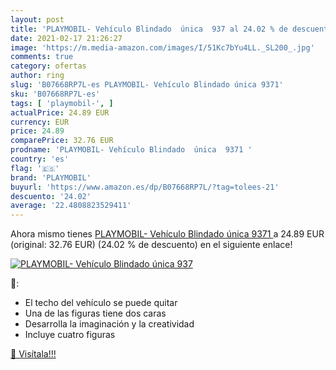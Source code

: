 ```yaml
---
layout: post
title: 'PLAYMOBIL- Vehículo Blindado  única  937 al 24.02 % de descuento'
date: 2021-02-17 21:26:27
image: 'https://m.media-amazon.com/images/I/51Kc7bYu4LL._SL200_.jpg'
comments: true
category: ofertas
author: ring
slug: 'B07668RP7L-es PLAYMOBIL- Vehículo Blindado única 9371'
sku: 'B07668RP7L-es'
tags: [ 'playmobil-', ]
actualPrice: 24.89 EUR
currency: EUR
price: 24.89
comparePrice: 32.76 EUR
prodname: 'PLAYMOBIL- Vehículo Blindado  única  9371 '
country: 'es'
flag: '🇪🇸'
brand: 'PLAYMOBIL'
buyurl: 'https://www.amazon.es/dp/B07668RP7L/?tag=tolees-21'
descuento: '24.02'
average: '22.4808823529411'
---
```


Ahora mismo tienes [PLAYMOBIL- Vehículo Blindado  única  9371 ](https://www.amazon.es/dp/B07668RP7L/?tag=tolees-21) a 24.89 EUR (original: 32.76 EUR) (24.02 %  de descuento) en el siguiente enlace!

[![PLAYMOBIL- Vehículo Blindado  única  937](https://m.media-amazon.com/images/I/51Kc7bYu4LL._SL200_.jpg)](https://www.amazon.es/dp/B07668RP7L/?tag=tolees-21)

🔎:

- El techo del vehículo se puede quitar
- Una de las figuras tiene dos caras
- Desarrolla la imaginación y la creatividad
- Incluye cuatro figuras

[🛒 Visítala!!!](https://www.amazon.es/dp/B07668RP7L/?tag=tolees-21)
